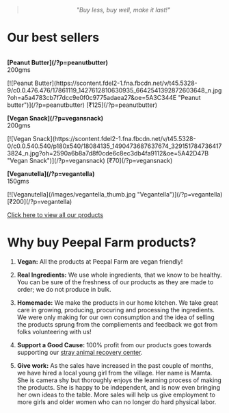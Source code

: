 <!-- 

Title: Good Products

-->
> <center><i>"Buy less, buy well, make it last!"</i></center>

  <!-- columns should be the immediate child of a .row -->
Our best sellers
==

<div class="row">
  <div class="one-third column">
  <p><strong>[Peanut Butter](/?p=peanutbutter)</strong><br/>200gms</p>
  [![Peanut Butter](https://scontent.fdel2-1.fna.fbcdn.net/v/t45.5328-9/c0.0.476.476/17861119_1427612810630935_6642541392872603648_n.jpg?oh=a5a4783cb7f7dcc9e0f0c9775adaea27&oe=5A3C344E "Peanut butter")](/?p=peanutbutter)
  [₹125](/?p=peanutbutter)
    <!--<a href="https://www.e-junkie.com/ecom/gb.php?c=cart&cl=328984&i=pntbtr250&ejc=2&on0=Do+you+want+it+with+Cacao%3F&os0=Yes%2C+please%21&o1=No+gift+pack" target="ej_ejc" class="ec_ejc_thkbx" onclick="return EJEJC_lc(this);">₹125</a>-->
  </div>
  <div class="one-third column">
  <p><strong>[Vegan Snack](/?p=vegansnack)</strong><br/>200gms</p>
  [![Vegan Snack](https://scontent.fdel2-1.fna.fbcdn.net/v/t45.5328-0/c0.0.540.540/p180x540/18084135_1490473687637674_3291517847364173824_n.jpg?oh=2590a6b8a7d8f0cde6c8ec3db4fa9112&oe=5A42D47B "Vegan Snack")](/?p=vegansnack)
    <!--<a href="https://www.e-junkie.com/ecom/gb.php?c=cart&cl=328984&i=vgnsnk&ejc=2" target="ej_ejc" class="ec_ejc_thkbx" onclick="return EJEJC_lc(this);">₹70</a>-->
    [₹70](/?p=vegansnack)
  </div>
  <div class="one-third column">
  <p><strong>[Veganutella](/?p=vegantella)</strong><br/>150gms</p>
    [![Veganutella](/images/vegantella_thumb.jpg "Vegantella")](/?p=vegantella)
    <!--<a href="https://www.e-junkie.com/ecom/gb.php?c=cart&cl=328984&i=vgnt150&ejc=2&o1=No+gift+pack" target="ej_ejc" class="ec_ejc_thkbx" onclick="return EJEJC_lc(this);">₹200</a>-->
    [₹200](/?p=vegantella)
    </div>
</div>

[Click here to view all our products](https://www.e-junkie.com/marketplace)

<!-- 
just use a number and class 'column' or 'columns' 
<div class="row">
  <div class="six columns">Two</div>
  <div class="six columns">Ten</div>
</div>
-->

<!--
All the products which you find here for sale were grown or made or procured by us as we consume them ourselves. 
-->
<a name="story"></a>
Why buy Peepal Farm products?
==

1. **Vegan:** All the products at Peepal Farm are vegan friendly! 

2. **Real Ingredients:** We use whole ingredients, that we know to be healthy. You can be sure of the freshness of our products as they are made to order; we do not produce in bulk.

3. **Homemade:** We make the products in our home kitchen. We take great care in growing, producing, procuring and processing the ingredients. We were only making for our own consumption and the idea of selling the products sprung from the compliements and feedback we got from folks volunteering with us!

4. **Support a Good Cause:** 100% profit from our products goes towards supporting our [stray animal recovery center](/?p=recovery).

5. **Give work:** As the sales have increased in the past couple of months, we have hired a local young girl from the village. Her name is Mamta. She is camera shy but thoroughly enjoys the learning process of making the products. She is happy to be independent, and is now even bringing her own ideas to the table. More sales will help us give employment to more girls and older women who can no longer do hard physical labor.
